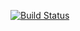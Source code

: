 [![Build Status](https://travis-ci.org/avdg/openttd-js-api.svg?branch=master)](https://travis-ci.org/avdg/openttd-js-api)